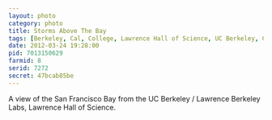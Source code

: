 ```yaml
---
layout: photo
category: photo
title: Storms Above The Bay
tags: [Berkeley, Cal, College, Lawrence Hall of Science, UC Berkeley, CA, U.S.A., Michael Ball, cycomachead, Canon 7D, landscape, San Francisco Bay, the bay, east bay, night, HDR, HDRI, EF-S 10-22, Berkeley Hills, SF, water, storms, clouds]
date: 2012-03-24 19:28:00
pid: 7013150629
farmid: 8
serid: 7272
secret: 47bcab85be
---
```


A view of the San Francisco Bay from the UC Berkeley / Lawrence Berkeley Labs, Lawrence Hall of Science.
